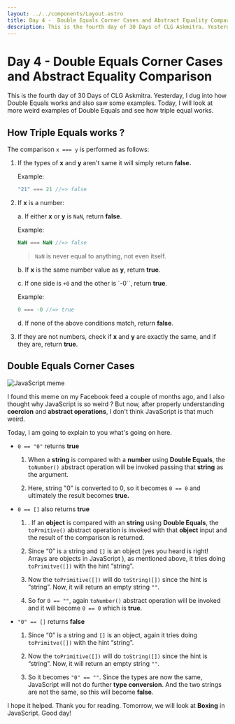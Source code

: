 ```yaml
---
layout: ../../components/Layout.astro
title: Day 4 -  Double Equals Corner Cases and Abstract Equality Comparison
description: This is the fourth day of 30 Days of CLG Askmitra. Yesterday, I dug into how Double Equals works and also saw some examples. Today, I will look at more weird examples of Double Equals and see how triple equal works.
---
```


# Day 4 - Double Equals Corner Cases and Abstract Equality Comparison

This is the fourth day of 30 Days of CLG Askmitra. Yesterday, I dug into how Double Equals works and also saw some examples. Today, I will look at more weird examples of Double Equals and see how triple equal works.

## How Triple Equals works ?

The comparison `x === y` is performed as follows:

1. If the types of **x** and **y** aren't same it will simply return **false.**

    Example:

    ```js
    "21" === 21 //=> false
    ```

2. If **x** is a number:

    a. If either **x** or **y** is `NaN`, return **false**.

    Example:

    ```js
    NaN === NaN //=> false
    ```

    > `NaN` is never equal to anything, not even itself.

    b. If **x** is the same number value as **y**, return **true**.

    c. If one side is `+0` and the other is `-0``, return **true**.

    Example:

    ```js
    0 === -0 //=> true
    ```

    d. If none of the above conditions match, return **false**.

3. If they are not numbers, check if **x** and **y** are exactly the same, and if they are, return **true**.

## Double Equals Corner Cases

![JavaScript meme](/images/coercion-meme-2.png)

I found this meme on my Facebook feed a couple of months ago, and I also thought why JavaScript is so weird ?
But now, after properly understanding **coercion** and **abstract operations**, I don't think JavaScript is that much weird.

Today, I am going to explain to you what's going on here.

-   `0 == "0"` returns **true**

    1. When a **string** is compared with a **number** using **Double Equals**, the `toNumber()` abstract operation will be invoked passing that **string** as the argument.

    2. Here, string "0" is converted to 0, so it becomes `0 == 0` and ultimately the result becomes **true.**

-   `0 == []` also returns **true**

    1. . If an **object** is compared with an **string** using **Double Equals**, the `toPrmitive()` abstract operation is invoked with that **object** input and the result of the comparison is returned.

    2. Since “0” is a string and `[]` is an object (yes you heard is right! Arrays are objects in JavaScript ), as mentioned above, it tries doing `toPrimitve([])` with the hint “string”.

    3. Now the `toPrimitive([])` will do `toString([])` since the hint is “string”. Now, it will return an empty string `""`.

    4. So for `0 == ""`, again `toNumber()` abstract operation will be invoked and it will become `0 == 0` which is **true**.

-   `"0" == []` returns **false**

    1. Since “0” is a string and `[]` is an object, again it tries doing `toPrimitve([])` with the hint “string”.

    2. Now the `toPrimitive([])` will do `toString([])` since the hint is “string”. Now, it will return an empty string `""`.

    3. So it becomes `"0" == ""`. Since the types are now the same, JavaScript will not do further **type conversion**. And the two strings are not the same, so this will become **false**.

I hope it helped. Thank you for reading. Tomorrow, we will look at **Boxing** in JavaScript. Good day!
